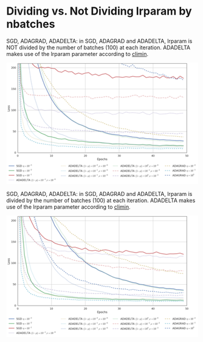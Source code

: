 # Dividing vs. Not Dividing lrparam by nbatches

<!--
SGD, ADAGRAD, ADADELTA: in SGD and ADAGRAD, lrparam is NOT divided by the number of batches (100) at each iteration. In ADADELTA, the decay rate is fixed.
![AIFB Not Rescaled](aifb_not_rescaled.png)
SGD, ADAGRAD, ADADELTA: in SGD and ADAGRAD, lrparam is divided by the number of batches (100) at each iteration. In ADADELTA, the decay rate is fixed.
![AIFB Rescaled](aifb_rescaled.png)
-->

<!--
LOSS_THRESHOLD=200 SAVE_FILE=aifb_adadelta_rescaled_200.png ./show_losses.py ~/Copy/models_v2/v2/rescaled/aifb_*.pkl
LOSS_THRESHOLD=200 SAVE_FILE=aifb_adadelta_not_rescaled_200.png ./show_losses.py ~/Copy/models_v2/v2/not_rescaled/aifb_*.pkl
-->


SGD, ADAGRAD, ADADELTA: in SGD, ADAGRAD and ADADELTA, lrparam is NOT divided by the number of batches (100) at each iteration. ADADELTA makes use of the lrparam parameter according to [climin](http://climin.readthedocs.org/en/latest/adadelta.html).

![AIFB Not Rescaled v2](aifb_adadelta_not_rescaled_200.png)


SGD, ADAGRAD, ADADELTA: in SGD, ADAGRAD and ADADELTA, lrparam is divided by the number of batches (100) at each iteration. ADADELTA makes use of the lrparam parameter according to [climin](http://climin.readthedocs.org/en/latest/adadelta.html).

![AIFB Rescaled v2](aifb_adadelta_rescaled_200.png)
